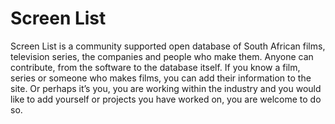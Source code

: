 # Screen List

Screen List is a community supported open database of South African films, television series, the companies and people who make them. Anyone can contribute, from the software to the database itself. If you know a film, series or someone who makes films, you can add their information to the site. Or perhaps it’s you, you are working within the industry and you would like to add yourself or projects you have worked on, you are welcome  to do so.
